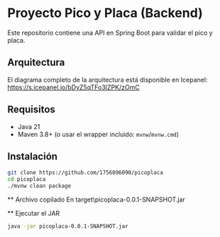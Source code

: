 # Proyecto Pico y Placa (Backend)

Este repositorio contiene una API en Spring Boot para validar el pico y placa.

## Arquitectura

El diagrama completo de la arquitectura está disponible en Icepanel:  
https://s.icepanel.io/bDyZ5qTFo3IZPK/zOmC

## Requisitos

- Java 21  
- Maven 3.8+ (o usar el wrapper incluido: `mvnw`/`mvnw.cmd`)

## Instalación

```bash
git clone https://github.com/1756096090/picoplaca
cd picoplaca
./mvnw clean package
```
** Archivo copilado
En target\picoplaca-0.0.1-SNAPSHOT.jar

** Ejecutar el JAR

```bash
java -jar picoplaca-0.0.1-SNAPSHOT.jar

